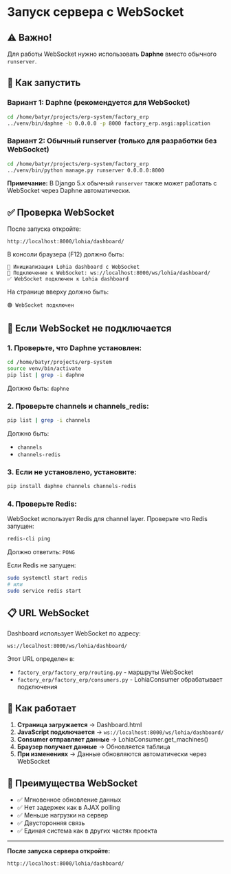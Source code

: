 # Запуск сервера с WebSocket

## ⚠️ Важно!

Для работы WebSocket нужно использовать **Daphne** вместо обычного `runserver`.

## 🚀 Как запустить

### Вариант 1: Daphne (рекомендуется для WebSocket)

```bash
cd /home/batyr/projects/erp-system/factory_erp
../venv/bin/daphne -b 0.0.0.0 -p 8000 factory_erp.asgi:application
```

### Вариант 2: Обычный runserver (только для разработки без WebSocket)

```bash
cd /home/batyr/projects/erp-system/factory_erp
../venv/bin/python manage.py runserver 0.0.0.0:8000
```

**Примечание:** В Django 5.x обычный `runserver` также может работать с WebSocket через Daphne автоматически.

## ✅ Проверка WebSocket

После запуска откройте:
```
http://localhost:8000/lohia/dashboard/
```

В консоли браузера (F12) должно быть:
```
🚀 Инициализация Lohia dashboard с WebSocket
🔌 Подключение к WebSocket: ws://localhost:8000/ws/lohia/dashboard/
✅ WebSocket подключен к Lohia dashboard
```

На странице вверху должно быть:
```
🟢 WebSocket подключен
```

## 🔧 Если WebSocket не подключается

### 1. Проверьте, что Daphne установлен:

```bash
cd /home/batyr/projects/erp-system
source venv/bin/activate
pip list | grep -i daphne
```

Должно быть: `daphne`

### 2. Проверьте channels и channels_redis:

```bash
pip list | grep -i channels
```

Должно быть:
- `channels`
- `channels-redis`

### 3. Если не установлено, установите:

```bash
pip install daphne channels channels-redis
```

### 4. Проверьте Redis:

WebSocket использует Redis для channel layer. Проверьте что Redis запущен:

```bash
redis-cli ping
```

Должно ответить: `PONG`

Если Redis не запущен:

```bash
sudo systemctl start redis
# или
sudo service redis start
```

## 📋 URL WebSocket

Dashboard использует WebSocket по адресу:
```
ws://localhost:8000/ws/lohia/dashboard/
```

Этот URL определен в:
- `factory_erp/factory_erp/routing.py` - маршруты WebSocket
- `factory_erp/factory_erp/consumers.py` - LohiaConsumer обрабатывает подключения

## 🔄 Как работает

1. **Страница загружается** → Dashboard.html
2. **JavaScript подключается** → `ws://localhost:8000/ws/lohia/dashboard/`
3. **Consumer отправляет данные** → LohiaConsumer.get_machines()
4. **Браузер получает данные** → Обновляется таблица
5. **При изменениях** → Данные обновляются автоматически через WebSocket

## 🎯 Преимущества WebSocket

- ✅ Мгновенное обновление данных
- ✅ Нет задержек как в AJAX polling
- ✅ Меньше нагрузки на сервер
- ✅ Двусторонняя связь
- ✅ Единая система как в других частях проекта

---

**После запуска сервера откройте:**
```
http://localhost:8000/lohia/dashboard/
```

